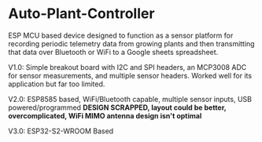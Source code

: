 # Auto-Plant-Controller

ESP MCU based device designed to function as a sensor platform for recording periodic telemetry data from growing plants and then transmitting that data over Bluetooth or WiFi to a Google sheets spreadsheet.

V1.0: Simple breakout board with I2C and SPI headers, an MCP3008 ADC for sensor measurements, and multiple sensor headers. Worked well for its application but far too limited.

V2.0: ESP8585 based, WiFi/Bluetooth capable, multiple sensor inputs, USB powered/programmed
    **DESIGN SCRAPPED, layout could be better, overcomplicated, WiFi MIMO antenna design isn't optimal**

V3.0: ESP32-S2-WROOM Based 
